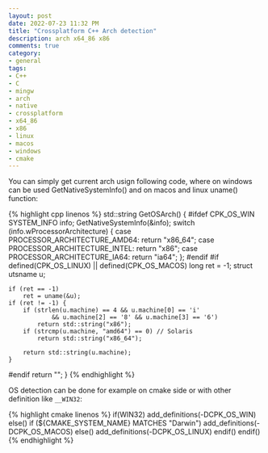 ```yaml
---
layout: post
date: 2022-07-23 11:32 PM
title: "Crossplatform C++ Arch detection"
description: arch x64_86 x86
comments: true
category: 
- general
tags:
- C++
- C
- mingw
- arch
- native
- crossplatform
- x64_86
- x86
- linux
- macos
- windows
- cmake
---
```

You can simply get current arch usign following code, where on windows can be used GetNativeSystemInfo() and on macos and linux uname() function:

{% highlight cpp linenos %}
std::string GetOSArch()
{
#ifdef CPK_OS_WIN
    SYSTEM_INFO info;
    GetNativeSystemInfo(&info);
    switch (info.wProcessorArchitecture) {
        case PROCESSOR_ARCHITECTURE_AMD64:
            return "x86_64";
        case PROCESSOR_ARCHITECTURE_INTEL:
            return "x86";
        case PROCESSOR_ARCHITECTURE_IA64:
            return "ia64";
    };
#endif
#if defined(CPK_OS_LINUX) || defined(CPK_OS_MACOS)
    long ret = -1;
    struct utsname u;

    if (ret == -1)
        ret = uname(&u);
    if (ret != -1) {
        if (strlen(u.machine) == 4 && u.machine[0] == 'i'
                && u.machine[2] == '8' && u.machine[3] == '6')
            return std::string("x86");
        if (strcmp(u.machine, "amd64") == 0) // Solaris
            return std::string("x86_64");

        return std::string(u.machine);
    }
#endif
    return "";
}
{% endhighlight %}

OS detection can be done for example on cmake side or with other definition like `__WIN32`:

{% highlight cmake linenos %}
if(WIN32)
    add_definitions(-DCPK_OS_WIN)
else()
    if (${CMAKE_SYSTEM_NAME} MATCHES "Darwin")
        add_definitions(-DCPK_OS_MACOS)
    else()
        add_definitions(-DCPK_OS_LINUX)
    endif()
endif()
{% endhighlight %}